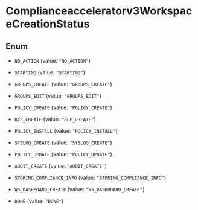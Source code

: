 

# Complianceacceleratorv3WorkspaceCreationStatus

## Enum


* `NO_ACTION` (value: `"NO_ACTION"`)

* `STARTING` (value: `"STARTING"`)

* `GROUPS_CREATE` (value: `"GROUPS_CREATE"`)

* `GROUPS_EDIT` (value: `"GROUPS_EDIT"`)

* `POLICY_CREATE` (value: `"POLICY_CREATE"`)

* `RCP_CREATE` (value: `"RCP_CREATE"`)

* `POLICY_INSTALL` (value: `"POLICY_INSTALL"`)

* `SYSLOG_CREATE` (value: `"SYSLOG_CREATE"`)

* `POLICY_UPDATE` (value: `"POLICY_UPDATE"`)

* `AUDIT_CREATE` (value: `"AUDIT_CREATE"`)

* `STORING_COMPLIANCE_INFO` (value: `"STORING_COMPLIANCE_INFO"`)

* `WS_DASHBOARD_CREATE` (value: `"WS_DASHBOARD_CREATE"`)

* `DONE` (value: `"DONE"`)



